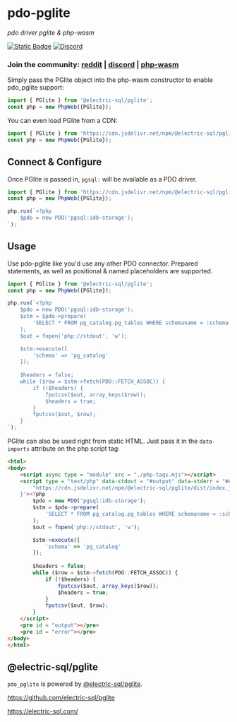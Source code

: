 # pdo-pglite

*pdo driver pglite & php-wasm*

[![Static Badge](https://img.shields.io/badge/reddit-always%20online-336699?style=for-the-badge&logo=reddit)](https://www.reddit.com/r/phpwasm/) [![Discord](https://img.shields.io/discord/1199824765666463835?style=for-the-badge&logo=discord&link=https%3A%2F%2Fdiscord.gg%2Fj8VZzju7gJ)](https://discord.gg/j8VZzju7gJ)

### Join the community: [reddit](https://www.reddit.com/r/phpwasm/) | [discord](https://discord.gg/j8VZzju7gJ) | [php-wasm](https://github.com/seanmorris/php-wasm)

Simply pass the PGlite object into the php-wasm constructor to enable pdo_pglite support:

```javascript
import { PGlite } from '@electric-sql/pglite';
const php = new PhpWeb({PGlite});
```

You can even load PGlite from a CDN:

```javascript
import { PGlite } from 'https://cdn.jsdelivr.net/npm/@electric-sql/pglite/dist/index.js';
const php = new PhpWeb({PGlite});
```

## Connect & Configure

Once PGlite is passed in, `pgsql:` will be available as a PDO driver.

```javascript
import { PGlite } from 'https://cdn.jsdelivr.net/npm/@electric-sql/pglite/dist/index.js';
const php = new PhpWeb({PGlite});

php.run(`<?php
    $pdo = new PDO('pgsql:idb-storage');
`);
```

## Usage

Use pdo-pglite like you'd use any other PDO connector. Prepared statements, as well as positional & named placeholders are supported.

```javascript
import { PGlite } from '@electric-sql/pglite';
const php = new PhpWeb({PGlite});

php.run(`<?php
    $pdo = new PDO('pgsql:idb-storage');
    $stm = $pdo->prepare(
        'SELECT * FROM pg_catalog.pg_tables WHERE schemaname = :schema'
    );
    $out = fopen('php://stdout', 'w');

    $stm->execute([
        'schema' => 'pg_catalog'
    ]);
    
    $headers = false;
    while ($row = $stm->fetch(PDO::FETCH_ASSOC)) {
        if (!$headers) {
            fputcsv($out, array_keys($row));
            $headers = true;
        }
        fputcsv($out, $row);
    }
`);
```

PGlite can also be used right from static HTML. Just pass it in the `data-imports` attribute on the php script tag:

```html
<html>
<body>
    <script async type = "module" src = "./php-tags.mjs"></script>
    <script type = "text/php" data-stdout = "#output" data-stderr = "#error" data-imports = '{
        "https://cdn.jsdelivr.net/npm/@electric-sql/pglite/dist/index.js": ["PGlite"]
    }'><?php
        $pdo = new PDO('pgsql:idb-storage');
        $stm = $pdo->prepare(
            'SELECT * FROM pg_catalog.pg_tables WHERE schemaname = :schema'
        );
        $out = fopen('php://stdout', 'w');

        $stm->execute([
            'schema' => 'pg_catalog'
        ]);
        
        $headers = false;
        while ($row = $stm->fetch(PDO::FETCH_ASSOC)) {
            if (!$headers) {
                fputcsv($out, array_keys($row));
                $headers = true;
            }
            fputcsv($out, $row);
        }
    </script>
    <pre id = "output"></pre>
    <pre id = "error"></pre>
</body>
</html>
```

## @electric-sql/pglite

`pdo_pglite` is powered by [@electric-sql/pglite](https://electric-sql.com/). 

https://github.com/electric-sql/pglite

https://electric-sql.com/



